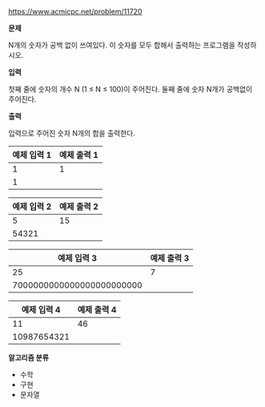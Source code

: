 https://www.acmicpc.net/problem/11720

**문제**

N개의 숫자가 공백 없이 쓰여있다. 이 숫자를 모두 합해서 출력하는 프로그램을 작성하시오.

**입력**

첫째 줄에 숫자의 개수 N (1 ≤ N ≤ 100)이 주어진다. 둘째 줄에 숫자 N개가 공백없이 주어진다.

**출력**

입력으로 주어진 숫자 N개의 합을 출력한다.

| 예제 입력 1 | 예제 출력 1 |
|---------|---------|
| 1       | 1       |
| 1       |         |

| 예제 입력 2 | 예제 출력 2 |
|---------|---------|
| 5       | 15      |
| 54321   |         |

| 예제 입력 3                   | 예제 출력 3 |
|---------------------------|---------|
| 25                        | 7       |
| 7000000000000000000000000 |         |

| 예제 입력 4     | 예제 출력 4 |
|-------------|---------|
| 11          | 46      |
| 10987654321 |         |

**알고리즘 분류**

- 수학
- 구현
- 문자열